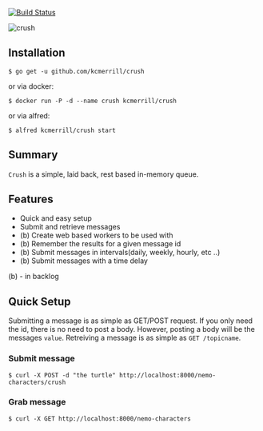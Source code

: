 [![Build Status](https://travis-ci.org/kcmerrill/crush.svg?branch=master)](https://travis-ci.org/kcmerrill/crush)

![crush](https://raw.githubusercontent.com/kcmerrill/queued/master/assets/crush.jpg)

## Installation
`$ go get -u github.com/kcmerrill/crush`

or via docker:

`$ docker run -P -d --name crush kcmerrill/crush`

or via alfred:

`$ alfred kcmerrill/crush start`

## Summary
`Crush` is a simple, laid back, rest based in-memory queue.

## Features
 - Quick and easy setup
 - Submit and retrieve messages
 - (b) Create web based workers to be used with
 - (b) Remember the results for a given message id
 - (b) Submit messages in intervals(daily, weekly, hourly, etc ..)
 - (b) Submit messages with a time delay

(b) - in backlog

## Quick Setup
Submitting a message is as simple as GET/POST request. If you only need the id, there is no need to post a body. However, posting a body will be the messages `value`. Retreiving a message is as simple as `GET /topicname`.


### Submit message
`$ curl -X POST -d "the turtle" http://localhost:8000/nemo-characters/crush`

### Grab message
`$ curl -X GET http://localhost:8000/nemo-characters`
